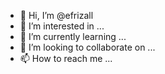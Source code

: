 - 👋 Hi, I’m @efrizall
- 👀 I’m interested in ...
- 🌱 I’m currently learning ...
- 💞️ I’m looking to collaborate on ...
- 📫 How to reach me ...

<!---
efrizall/efrizall is a ✨ special ✨ repository because its `README.md` (this file) appears on your GitHub profile.
You can click the Preview link to take a look at your changes.
--->
